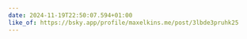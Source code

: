 ```yaml
---
date: 2024-11-19T22:50:07.594+01:00
like_of: https://bsky.app/profile/maxelkins.me/post/3lbde3pruhk25
---
```

